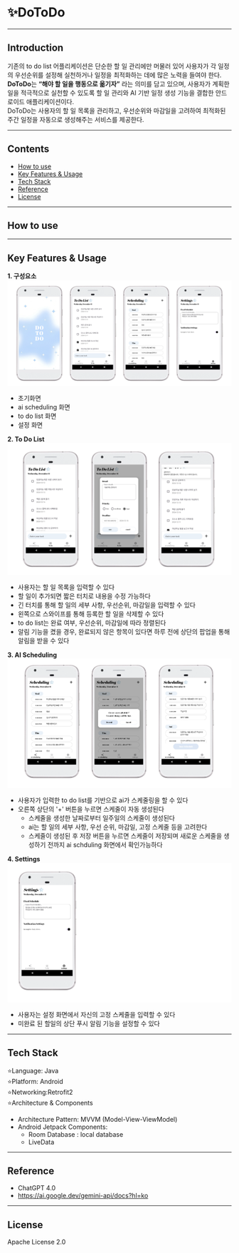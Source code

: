 # ✨DoToDo
---
## Introduction
 기존의 to do list 어플리케이션은 단순한 할 일 관리에만 머물러 있어 사용자가 각 일정의 우선순위를 설정해 실천하거나 일정을 최적화하는 데에 많은 노력을 들여야 한다.<br/>
**DoToDo**는 **“해야 할 일을 행동으로 옮기자”** 라는 의미를 담고 있으며, 사용자가 계획한 일을 적극적으로 실천할 수 있도록 할 일 관리와 AI 기반 일정 생성 기능을 결합한 안드로이드 애플리케이션이다.<br/>
DoToDo는 사용자의 할 일 목록을 관리하고, 우선순위와 마감일을 고려하여 최적화된 주간 일정을 자동으로 생성해주는 서비스를 제공한다.<br/>

---
## Contents
- [How to use](#How-to-use)
- [Key Features & Usage](https://github.com/szoyoung/DoToDo/tree/main?tab=readme-ov-file#key-features--usage)
- [Tech Stack](#Tech-Stack)
- [Reference](#Reference)
- [License](#License)

---
## How to use

---
## Key Features & Usage
**1. 구성요소**
   ![dotodo5](https://github.com/szoyoung/DoToDo/blob/main/image/dotodo5.png)
   - 초기화면
   - ai scheduling 화면
   - to do list 화면
   - 설정 화면

**2. To Do List**
   ![dotodo3](https://github.com/szoyoung/DoToDo/blob/main/image/dotodo3.png)
   - 사용자는 할 일 목록을 입력할 수 있다
   - 할 일이 추가되면 짧은 터치로 내용을 수정 가능하다
   - 긴 터치를 통해 할 일의 세부 사항, 우선순위, 마감일을 입력할 수 있다
   - 왼쪽으로 스와이프를 통해 등록한 할 일을 삭제할 수 있다
   - to do list는 완료 여부, 우선순위, 마감일에 따라 정렬된다
   - 알림 기능을 켰을 경우, 완료되지 않은 항목이 있다면 하루 전에 상단의 팝업을 통해 알림을 받을 수 있다

**3. AI Scheduling**
   ![dotodo4](https://github.com/szoyoung/DoToDo/blob/main/image/dotodo4.png)
   - 사용자가 입력한 to do list를 기반으로 ai가 스케줄링을 할 수 있다
   - 오른쪽 상단의 '+' 버튼을 누르면 스케줄이 자동 생성된다
     - 스케줄을 생성한 날짜로부터 일주일의 스케줄이 생성된다
     - ai는 할 일의 세부 사항, 우선 순위, 마감일, 고정 스케줄 등을 고려한다
     - 스케줄이 생성된 후 저장 버튼을 누르면 스케줄이 저장되며 새로운 스케줄을 생성하기 전까지 ai schduling 화면에서 확인가능하다
    
**4. Settings**
   ![dotodo6](https://github.com/szoyoung/DoToDo/blob/main/image/dotodo6.png)
   - 사용자는 설정 화면에서 자신의 고정 스케줄을 입력할 수 있다
   - 미완료 된 할일의 상단 푸시 알림 기능을 설정할 수 있다
---
## Tech Stack
⭐️Language: Java<br/>
⭐️Platform: Android<br/>
⭐️Networking:Retrofit2<br/>
⭐️Architecture & Components<br/>
   - Architecture Pattern: MVVM (Model-View-ViewModel)
   - Android Jetpack Components:
     - Room Database : local database
     - LiveData
---
## Reference
- ChatGPT 4.0
- <https://ai.google.dev/gemini-api/docs?hl=ko>
---
## License
Apache License 2.0
